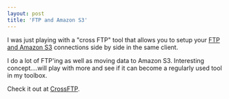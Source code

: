 ```yaml
---
layout: post
title: 'FTP and Amazon S3'
---
```

I was just playing with a "cross FTP" tool that allows you to setup your <a href="http://www.crossftp.com/">FTP and Amazon S3</a> connections side by side in the same client.<p></p>
I do a lot of FTP'ing as well as moving data to Amazon S3. Interesting concept....will play with more and see if it can become a regularly used tool in my toolbox.<p></p>
Check it out at <a href="http://www.crossftp.com/">CrossFTP</a>.